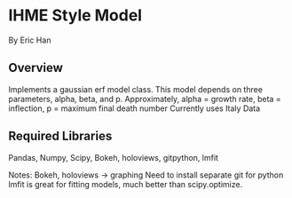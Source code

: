 # IHME Style Model
By Eric Han

## Overview
Implements a gaussian erf model class. 
This model depends on three parameters, alpha, beta, and p. 
Approximately, alpha = growth rate, beta = inflection, p = maximum final death number
Currently uses Italy Data

## Required Libraries
Pandas, Numpy, Scipy, Bokeh, holoviews, gitpython, lmfit

Notes:
Bokeh, holoviews -> graphing 
Need to install separate git for python
lmfit is great for fitting models, much better than scipy.optimize. 